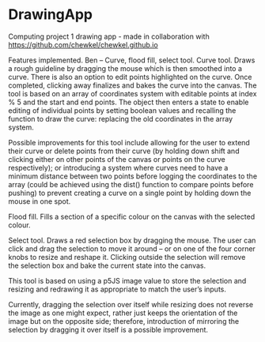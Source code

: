 # DrawingApp
Computing project 1 drawing app - made in collaboration with https://github.com/chewkel/chewkel.github.io 

Features implemented.
Ben – Curve, flood fill, select tool.
Curve tool.
Draws a rough guideline by dragging the mouse which is then smoothed into a curve. There is also an
option to edit points highlighted on the curve. Once completed, clicking away finalizes and bakes the
curve into the canvas. The tool is based on an array of coordinates system with editable points at
index % 5 and the start and end points. The object then enters a state to enable editing of individual
points by setting boolean values and recalling the function to draw the curve: replacing the old
coordinates in the array system.

Possible improvements for this tool include allowing for the user to extend their curve or delete
points from their curve (by holding down shift and clicking either on other points of the canvas or
points on the curve respectively); or introducing a system where curves need to have a minimum
distance between two points before logging the coordinates to the array (could be achieved using
the dist() function to compare points before pushing) to prevent creating a curve on a single point by
holding down the mouse in one spot.

Flood fill.
Fills a section of a specific colour on the canvas with the selected colour.

Select tool.
Draws a red selection box by dragging the mouse. The user can click and drag the selection to move
it around – or on one of the four corner knobs to resize and reshape it. Clicking outside the selection
will remove the selection box and bake the current state into the canvas.

This tool is based on using a p5JS image value to store the selection and resizing and redrawing it as
appropriate to match the user’s inputs.

Currently, dragging the selection over itself while resizing does not reverse the image as one might
expect, rather just keeps the orientation of the image but on the opposite side; therefore,
introduction of mirroring the selection by dragging it over itself is a possible improvement.
